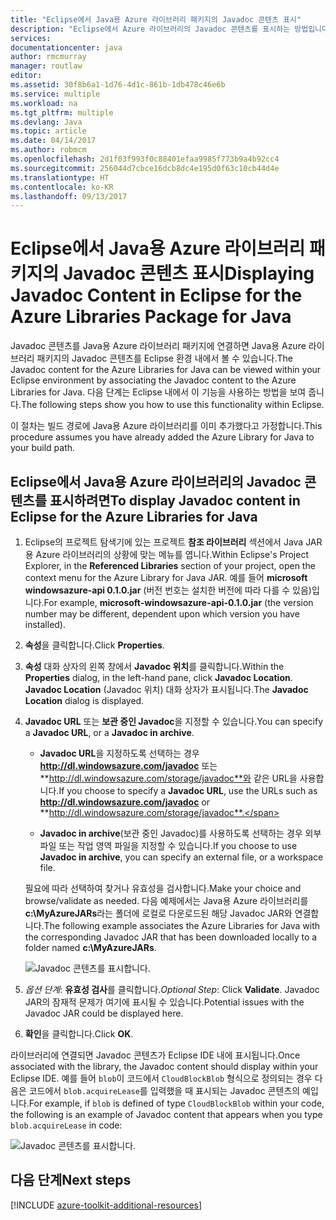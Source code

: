 ```yaml
---
title: "Eclipse에서 Java용 Azure 라이브러리 패키지의 Javadoc 콘텐츠 표시"
description: "Eclipse에서 Azure 라이브러리의 Javadoc 콘텐츠를 표시하는 방법입니다."
services: 
documentationcenter: java
author: rmcmurray
manager: routlaw
editor: 
ms.assetid: 30f8b6a1-1d76-4d1c-861b-1db478c46e6b
ms.service: multiple
ms.workload: na
ms.tgt_pltfrm: multiple
ms.devlang: Java
ms.topic: article
ms.date: 04/14/2017
ms.author: robmcm
ms.openlocfilehash: 2d1f03f993f0c88401efaa9985f773b9a4b92cc4
ms.sourcegitcommit: 256044d7cbce16dcb8dc4e195d0f63c10cb44d4e
ms.translationtype: HT
ms.contentlocale: ko-KR
ms.lasthandoff: 09/13/2017
---
```

# <a name="displaying-javadoc-content-in-eclipse-for-the-azure-libraries-package-for-java"></a><span data-ttu-id="dee7e-103">Eclipse에서 Java용 Azure 라이브러리 패키지의 Javadoc 콘텐츠 표시</span><span class="sxs-lookup"><span data-stu-id="dee7e-103">Displaying Javadoc Content in Eclipse for the Azure Libraries Package for Java</span></span>

<span data-ttu-id="dee7e-104">Javadoc 콘텐츠를 Java용 Azure 라이브러리 패키지에 연결하면 Java용 Azure 라이브러리 패키지의 Javadoc 콘텐츠를 Eclipse 환경 내에서 볼 수 있습니다.</span><span class="sxs-lookup"><span data-stu-id="dee7e-104">The Javadoc content for the Azure Libraries for Java can be viewed within your Eclipse environment by associating the Javadoc content to the Azure Libraries for Java.</span></span> <span data-ttu-id="dee7e-105">다음 단계는 Eclipse 내에서 이 기능을 사용하는 방법을 보여 줍니다.</span><span class="sxs-lookup"><span data-stu-id="dee7e-105">The following steps show you how to use this functionality within Eclipse.</span></span>

<span data-ttu-id="dee7e-106">이 절차는 빌드 경로에 Java용 Azure 라이브러리를 이미 추가했다고 가정합니다.</span><span class="sxs-lookup"><span data-stu-id="dee7e-106">This procedure assumes you have already added the Azure Library for Java to your build path.</span></span>

## <a name="to-display-javadoc-content-in-eclipse-for-the-azure-libraries-for-java"></a><span data-ttu-id="dee7e-107">Eclipse에서 Java용 Azure 라이브러리의 Javadoc 콘텐츠를 표시하려면</span><span class="sxs-lookup"><span data-stu-id="dee7e-107">To display Javadoc content in Eclipse for the Azure Libraries for Java</span></span>

1. <span data-ttu-id="dee7e-108">Eclipse의 프로젝트 탐색기에 있는 프로젝트 **참조 라이브러리** 섹션에서 Java JAR용 Azure 라이브러리의 상황에 맞는 메뉴를 엽니다.</span><span class="sxs-lookup"><span data-stu-id="dee7e-108">Within Eclipse's Project Explorer, in the **Referenced Libraries** section of your project, open the context menu for the Azure Library for Java JAR.</span></span> <span data-ttu-id="dee7e-109">예를 들어 **microsoft windowsazure-api 0.1.0.jar** (버전 번호는 설치한 버전에 따라 다를 수 있음)입니다.</span><span class="sxs-lookup"><span data-stu-id="dee7e-109">For example, **microsoft-windowsazure-api-0.1.0.jar** (the version number may be different, dependent upon which version you have installed).</span></span>

1. <span data-ttu-id="dee7e-110">**속성**을 클릭합니다.</span><span class="sxs-lookup"><span data-stu-id="dee7e-110">Click **Properties**.</span></span>

1. <span data-ttu-id="dee7e-111">**속성** 대화 상자의 왼쪽 창에서 **Javadoc 위치**를 클릭합니다.</span><span class="sxs-lookup"><span data-stu-id="dee7e-111">Within the **Properties** dialog, in the left-hand pane, click **Javadoc Location**.</span></span> <span data-ttu-id="dee7e-112">**Javadoc Location** (Javadoc 위치) 대화 상자가 표시됩니다.</span><span class="sxs-lookup"><span data-stu-id="dee7e-112">The **Javadoc Location** dialog is displayed.</span></span>

1. <span data-ttu-id="dee7e-113">**Javadoc URL** 또는 **보관 중인 Javadoc**을 지정할 수 있습니다.</span><span class="sxs-lookup"><span data-stu-id="dee7e-113">You can specify a **Javadoc URL**, or a **Javadoc in archive**.</span></span>

   * <span data-ttu-id="dee7e-114">**Javadoc URL**을 지정하도록 선택하는 경우 **http://dl.windowsazure.com/javadoc** 또는 **http://dl.windowsazure.com/storage/javadoc**와 같은 URL을 사용합니다.</span><span class="sxs-lookup"><span data-stu-id="dee7e-114">If you choose to specify a **Javadoc URL**, use the URLs such as **http://dl.windowsazure.com/javadoc** or **http://dl.windowsazure.com/storage/javadoc**.</span></span>

   * <span data-ttu-id="dee7e-115">**Javadoc in archive**(보관 중인 Javadoc)를 사용하도록 선택하는 경우 외부 파일 또는 작업 영역 파일을 지정할 수 있습니다.</span><span class="sxs-lookup"><span data-stu-id="dee7e-115">If you choose to use **Javadoc in archive**, you can specify an external file, or a workspace file.</span></span>

   <span data-ttu-id="dee7e-116">필요에 따라 선택하여 찾거나 유효성을 검사합니다.</span><span class="sxs-lookup"><span data-stu-id="dee7e-116">Make your choice and browse/validate as needed.</span></span> <span data-ttu-id="dee7e-117">다음 예제에서는 Java용 Azure 라이브러리를 **c:\MyAzureJARs**라는 폴더에 로컬로 다운로드된 해당 Javadoc JAR와 연결합니다.</span><span class="sxs-lookup"><span data-stu-id="dee7e-117">The following example associates the Azure Libraries for Java with the corresponding Javadoc JAR that has been downloaded locally to a folder named **c:\MyAzureJARs**.</span></span>

   ![Javadoc 콘텐츠를 표시합니다.][ic553487]

1. <span data-ttu-id="dee7e-119">*옵션 단계*: **유효성 검사**를 클릭합니다.</span><span class="sxs-lookup"><span data-stu-id="dee7e-119">*Optional Step*: Click **Validate**.</span></span> <span data-ttu-id="dee7e-120">Javadoc JAR의 잠재적 문제가 여기에 표시될 수 있습니다.</span><span class="sxs-lookup"><span data-stu-id="dee7e-120">Potential issues with the Javadoc JAR could be displayed here.</span></span>

1. <span data-ttu-id="dee7e-121">**확인**을 클릭합니다.</span><span class="sxs-lookup"><span data-stu-id="dee7e-121">Click **OK**.</span></span>

<span data-ttu-id="dee7e-122">라이브러리에 연결되면 Javadoc 콘텐츠가 Eclipse IDE 내에 표시됩니다.</span><span class="sxs-lookup"><span data-stu-id="dee7e-122">Once associated with the library, the Javadoc content should display within your Eclipse IDE.</span></span> <span data-ttu-id="dee7e-123">예를 들어 `blob`이 코드에서 `CloudBlockBlob` 형식으로 정의되는 경우 다음은 코드에서 `blob.acquireLease`를 입력했을 때 표시되는 Javadoc 콘텐츠의 예입니다.</span><span class="sxs-lookup"><span data-stu-id="dee7e-123">For example, if `blob` is defined of type `CloudBlockBlob` within your code, the following is an example of Javadoc content that appears when you type `blob.acquireLease` in code:</span></span>

![Javadoc 콘텐츠를 표시합니다.][ic553488]

## <a name="next-steps"></a><span data-ttu-id="dee7e-125">다음 단계</span><span class="sxs-lookup"><span data-stu-id="dee7e-125">Next steps</span></span>

[!INCLUDE [azure-toolkit-additional-resources](../includes/azure-toolkit-additional-resources.md)]

<!-- URL List -->

<!-- Legacy MSDN URL = https://msdn.microsoft.com/library/azure/hh698319.aspx -->

<!-- IMG List -->

[ic553487]: media/azure-toolkit-for-eclipse-displaying-javadoc-content-for-azure-libraries/ic553487.png
[ic553488]: media/azure-toolkit-for-eclipse-displaying-javadoc-content-for-azure-libraries/ic553488.png
